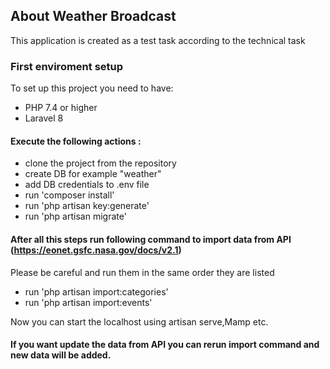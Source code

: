 ## About Weather Broadcast
This application is created as a test task according to the technical task


### First enviroment setup
To set up this project you need to have:
- PHP 7.4 or higher
- Laravel 8

#### Execute the following actions :

- clone the project from the repository
- create DB for example "weather"
- add DB credentials to .env file
- run 'composer install'
- run 'php artisan key:generate'
- run 'php artisan migrate'

#### After all this steps run following command to import data from API (https://eonet.gsfc.nasa.gov/docs/v2.1)
Please be careful and run them in the same order they are listed

- run 'php artisan import:categories'
- run 'php artisan import:events'

Now you can start the localhost using artisan serve,Mamp etc.

#### If you want update the data from API you can rerun import command and new data will be added.






